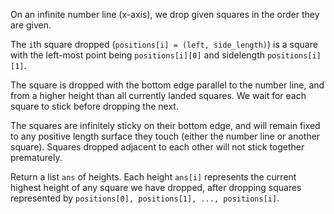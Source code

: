 On an infinite number line (x-axis), we drop given squares in the order they are given.

The `i`th square dropped (`positions[i] = (left, side_length)`) is a square with the left-most point being `positions[i][0]` and sidelength `positions[i][1]`.

The square is dropped with the bottom edge parallel to the number line, and from a higher height than all currently landed squares. We wait for each square to stick before dropping the next.

The squares are infinitely sticky on their bottom edge, and will remain fixed to any positive length surface they touch (either the number line or another square). Squares dropped adjacent to each other will not stick together prematurely.
 
Return a list `ans` of heights. Each height `ans[i]` represents the current highest height of any square we have dropped, after dropping squares represented by `positions[0], positions[1], ..., positions[i]`.